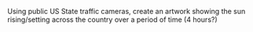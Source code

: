 Using public US State traffic cameras, create an artwork showing the sun rising/setting across the country over a period of time (4 hours?)